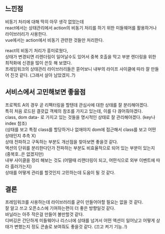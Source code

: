 
## 느낀점
비동기 처리에 대해 딱히 아무 생각 없었는데<br/>
react에서는 상태관리에서 action의 비동기 처리를 하기 위한 미들웨어를 활용하거나 라이브러리가 사용한다.<br/>
vue에서는 action에서 비동기 관련한 것들만 처리한다.<br/>

react의 비동기 처리가 흥미로웠다,<br/>
상태가 변경되면 리렌더링이 일어날수도 있어서 중복 호출을 막고 부분 렌더링을 위한 최적화에 신경을 많이 쓴듯 해 보였다.<br/>
프레임워크의 상태관리 라이브러리들은 뜯어보니 내부의 라이프 사이클에 따라 잘 만들어 진것 같다. (그래서 살아 남았겠지..?)<br/>

## 서비스에서 고민해보면 좋을점
프로젝트 A의 경우 곧 리펙터링을 할텐데 관심사에 대한 상태를 잘 분리해야겠다.<br/>
특히 처음 로드된 결괏값 객체의 참조를 가지고 있는데, 이를 다 끊어줘야겠다.<br/>
class, dom data- 로 가지고 있는 것들을 명시적인 상태로 잘 관리해야겠다. (key나 index 참조)<br/>
(상태를 보고 특정 class를 할당하거나 없애야지 dom에 접근해서 class를 보고 어떤 상태인지 추측 X)<br/>
상태 전파하고 구독하는 부분도 개선점을 찾아보면 좋을것 같다.<br/>
액션의 단위를 분리한다던가 전파하는 부분도 비효율적으로 되어 있는 부분이 있는지 (중복호..은 없겠지만)<br/>
내부 사이클을 정리 해보는 것도 (어떨때 리랜더링이 되고, 어떤식으로 외부 이벤트에 따라 흘러가는지)<br/>
상태를 어떻게 관리를 할것인지 고민하는데 도움이 될 것 같다.

## 결론
프레임워크를 사용하는데 라이브러리를 굳이 만들어야할 필요는 없을 것 같다.<br/>
잘 알고 쓰고 오픈소스에 기여하는편이 더 좋은 방향일것 같다.<br/>
바닐라는 아주 작은걸 만들어 볼만할것 같다.<br/>
디버깅은 간단하게 미들웨어나 리스너에 상태를 넘겨서 어떤 액션이 일어났고 어떻게 상태가 변했는지 정도 콘솔로 보여줘도 좋을것 같다. (끄고 켜기 기능..!)<br/>
